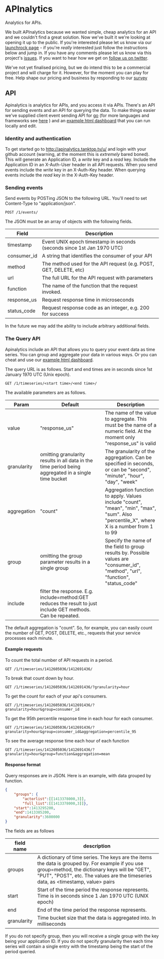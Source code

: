 # APInalytics

Analytics for APIs.

We built APInalytics because we wanted simple, cheap analytics for an API and we couldn't find a great solution.  Now we've built it we're looking at opening it up to the public.  If you're interested please let us know via our [launchrock page](http://apinalytics.launchrock.com/) - if you're _really_ interested just follow the instructions below and jump in.  If you have any comments please let us know via this project's [issues](https://github.com/apinalytics/apinalytics/issues).  If you want to hear how we get on [follow us on twitter](https://twitter.com/apinalytics).

We've not yet finalised pricing, but we do intend this to be a commercial project and will charge for it.  However, for the moment you can play for free.  Help shape our pricing and business by responding to our [survey](http://goo.gl/forms/hMVmYKCKeU)

## API
Apinalytics is analytics for APIs, and you access it via APIs.  There's an API for sending events and an API for querying the data.  To make things easier we've supplied client event sending API for [go](https://github.com/apinalytics/apinalytics_client) (for more languages and frameworks see [here](https://github.com/apinalytics/apinalytics/wiki/Sending-Events---clients-for-different-languages) ) and an [example html dashboard](https://github.com/apinalytics/apinalytics_dashboard) that you can run locally and edit.

### Identity and authentication
To get started go to http://apinalytics.tanktop.tv/u/ and login with your github account (warning, at the moment this is _extremely_ bared boned).  This will generate an Application ID, a _write_ key and a _read_ key.  Include the Application ID in an X-Auth-User header in all API requests.  When you send events include the _write_ key in an X-Auth-Key header.  When querying events include the _read_ key in the X-Auth-Key header.

### Sending events
Send events by POSTing JSON to the following URL.  You'll need to set Content-Type to "application/json".

`POST /1/events/`

The JSON must be an array of objects with the following fields.


| Field | Description |
|---|---|
| timestamp | Event UNIX epoch timestamp in seconds (seconds since 1st Jan 1970 UTC) |
| consumer_id | A string that identifies the consumer of your API |
| method | The method used for the API request (e.g. POST, GET, DELETE, etc) |
| url | The full URL for the API request with parameters |
| function | The name of the function that the request invoked.|
| response_us | Request response time in microseconds |
| status_code | Request response code as an integer, e.g. 200 for success |

In the future we may add the ability to include arbitrary additional fields.

### The Query API
Apinalytics include an API that allows you to query your event data as time series.  You can group and aggregate your data in various ways. Or you can cheat and use our [example html dashboard](https://github.com/apinalytics/apinalytics_dashboard).

The query URL is as follows.  Start and end times are in seconds since 1st January 1970 UTC (Unix epoch).

`GET /1/timeseries/<start time>/<end time>/`

The available parameters are as follows.

| Param | Default | Description |
| ---    | ---      | ---          |
| value | "response_us"| The name of the value to aggregate.  This must be the name of a numeric field.  At the moment only "response_us" is valid |
| granularity | omitting granularity results in all data in the time period being aggregated in a single time bucket | The granularity of the aggregation. Can be specified in seconds, or can be "second", "minute", "hour", "day", "week" |
| aggregation | "count" | Aggregation function to apply.  Values include "count", "mean", "min", "max", "sum".  Also "percentile_X", where X is a number from 1 to 99 |
| group | omitting the group parameter results in a single group | Specify the name of the field to group results by. Possible values are "consumer_id", "method", "url", "function", "status_code" |
| include | filter the response.  E.g. include=method:GET reduces the result to just include GET methods.  Can be repeated.  |

The default aggregation is "count".  So, for example, you can easily count the number of GET, POST, DELETE, etc., requests that your service processes each minute.


#### Example requests
To count the total number of API requests in a period.

`GET /1/timeseries/1412605036/1412691436/`

To break that count down by hour.

`GET /1/timeseries/1412605036/1412691436/?granularity=hour`

To get the count for each of your api's consumers.

`GET /1/timeseries/1412605036/1412691436/?granularity=hour&group=consumer_id`

To get the 95th percentile response time in each hour for each consumer.

`GET /1/timeseries/1412605036/1412691436/?granularity=hour&group=consumer_id&aggregation=percentile_95`

To see the average response time each hour of each function

`GET /1/timeseries/1412605036/1412691436/?granularity=hour&group=function&aggregation=mean`

#### Response format
Query responses are in JSON.  Here is an example, with data grouped by function.

```json
{
    "groups": {
        "actorlist":[[1413378000,3]],
        "full_list":[[1413378000,3]]},
    "start":1413295200,
    "end":1413385200,
    "granularity":3600000
}
```
The fields are as follows

| field name  | description |
|---|---|
|groups | A dictionary of time series.  The keys are the items the data is grouped by.  For example if you use group=method, the dictionary keys will be "GET", "PUT", "POST", etc.  The values are the timeseries data, as <timestamp, value> pairs |
| start | Start of the time period the response represents. Time is in seconds since 1 Jan 1970 UTC (UNIX epoch) |
| end | End of the time period the response represents. |
| granularity | Time bucket size that the data is aggregated into.  In milliseconds |

If you do not specify group, then you will receive a single group with the key being your application ID. If you do not specify granularity then each time series will contain a single entry with the timestamp being the start of the period queried.

